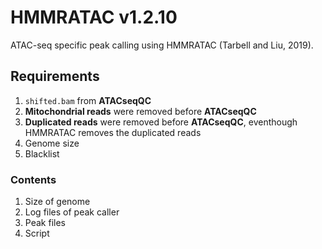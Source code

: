 # HMMRATAC v1.2.10

ATAC-seq specific peak calling using HMMRATAC (Tarbell and Liu, 2019).

## Requirements
1. `shifted.bam` from **ATACseqQC**
2. **Mitochondrial reads** were removed before **ATACseqQC**
3. **Duplicated reads** were removed before **ATACseqQC**, eventhough HMMRATAC removes the duplicated reads
4. Genome size
5. Blacklist

### Contents
1. Size of genome
2. Log files of peak caller
3. Peak files
4. Script
